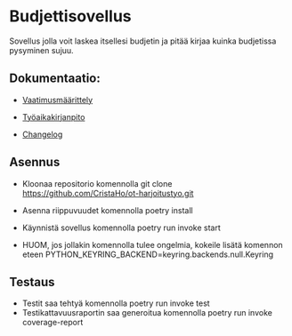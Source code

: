 # Budjettisovellus

Sovellus jolla voit laskea itsellesi budjetin ja pitää kirjaa kuinka budjetissa pysyminen sujuu.

## Dokumentaatio:

- [Vaatimusmäärittely](https://github.com/CristaHo/ot-harjoitustyo/blob/master/dokumentaatio/vatimusmaarittely.md)

- [Työaikakirjanpito](https://github.com/CristaHo/ot-harjoitustyo/blob/master/dokumentaatio/tuntikirjanpito.md)

- [Changelog](https://github.com/CristaHo/ot-harjoitustyo/blob/master/dokumentaatio/changelog.md)

## Asennus

- Kloonaa repositorio komennolla git clone https://github.com/CristaHo/ot-harjoitustyo.git
- Asenna riippuvuudet komennolla poetry install
- Käynnistä sovellus komennolla poetry run invoke start

- HUOM, jos jollakin komennolla tulee ongelmia, kokeile lisätä komennon eteen PYTHON_KEYRING_BACKEND=keyring.backends.null.Keyring

## Testaus

- Testit saa tehtyä komennolla poetry run invoke test
- Testikattavuusraportin saa generoitua komennolla poetry run invoke coverage-report

